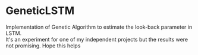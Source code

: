 # GeneticLSTM
Implementation of Genetic Algorithm to estimate the look-back parameter in LSTM.
<br/>
It's an experiment for one of my independent projects but the results were not promising. Hope this helps
